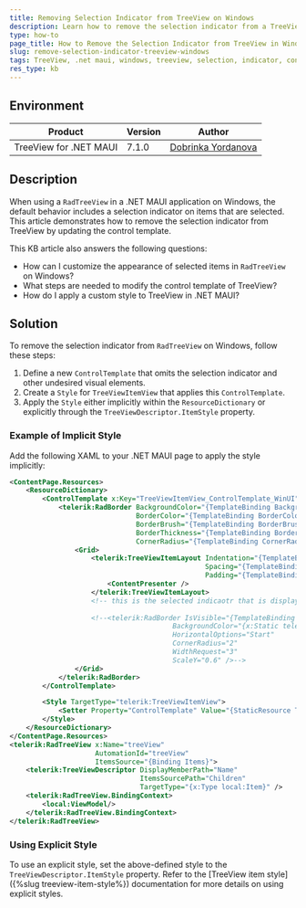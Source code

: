 ```yaml
---
title: Removing Selection Indicator from TreeView on Windows
description: Learn how to remove the selection indicator from a TreeView in a .NET MAUI application running on Windows.
type: how-to
page_title: How to Remove the Selection Indicator from TreeView in Windows
slug: remove-selection-indicator-treeview-windows
tags: TreeView, .net maui, windows, treeview, selection, indicator, control template, style
res_type: kb
---
```


## Environment

| Product | Version | Author |
| --- | --- | --- | 
| TreeView for .NET MAUI | 7.1.0 | [Dobrinka Yordanova](https://www.telerik.com/blogs/author/dobrinka-yordanova) | 

## Description

When using a `RadTreeView` in a .NET MAUI application on Windows, the default behavior includes a selection indicator on items that are selected. This article demonstrates how to remove the selection indicator from TreeView by updating the control template.

This KB article also answers the following questions:
- How can I customize the appearance of selected items in `RadTreeView` on Windows?
- What steps are needed to modify the control template of TreeView?
- How do I apply a custom style to TreeView in .NET MAUI?

## Solution

To remove the selection indicator from `RadTreeView` on Windows, follow these steps:

1. Define a new `ControlTemplate` that omits the selection indicator and other undesired visual elements.
2. Create a `Style` for `TreeViewItemView` that applies this `ControlTemplate`.
3. Apply the `Style` either implicitly within the `ResourceDictionary` or explicitly through the `TreeViewDescriptor.ItemStyle` property.

### Example of Implicit Style

Add the following XAML to your .NET MAUI page to apply the style implicitly:

```xml
<ContentPage.Resources>
    <ResourceDictionary>
        <ControlTemplate x:Key="TreeViewItemView_ControlTemplate_WinUI">
            <telerik:RadBorder BackgroundColor="{TemplateBinding BackgroundColor}"
                               BorderColor="{TemplateBinding BorderColor}"
                               BorderBrush="{TemplateBinding BorderBrush}"
                               BorderThickness="{TemplateBinding BorderThickness}"
                               CornerRadius="{TemplateBinding CornerRadius}">
                <Grid>
                    <telerik:TreeViewItemLayout Indentation="{TemplateBinding Indentation}"
                                                Spacing="{TemplateBinding Spacing}"
                                                Padding="{TemplateBinding ContentPadding}">
                        <ContentPresenter />
                    </telerik:TreeViewItemLayout>
                    <!-- this is the selected indicaotr that is displayed on winui when selection is made -->
                    
                    <!--<telerik:RadBorder IsVisible="{TemplateBinding IsSelected}"
                                        BackgroundColor="{x:Static telerikCore:CoreTelerikStyles.AccentColor}"
                                        HorizontalOptions="Start"
                                        CornerRadius="2"
                                        WidthRequest="3"
                                        ScaleY="0.6" />-->
                </Grid>
            </telerik:RadBorder>
        </ControlTemplate>

        <Style TargetType="telerik:TreeViewItemView">
            <Setter Property="ControlTemplate" Value="{StaticResource TreeViewItemView_ControlTemplate_WinUI}"/>
        </Style>
    </ResourceDictionary>
</ContentPage.Resources>
<telerik:RadTreeView x:Name="treeView"
                     AutomationId="treeView"
                     ItemsSource="{Binding Items}">
    <telerik:TreeViewDescriptor DisplayMemberPath="Name"
                                ItemsSourcePath="Children"
                                TargetType="{x:Type local:Item}" />
    <telerik:RadTreeView.BindingContext>
        <local:ViewModel/>
    </telerik:RadTreeView.BindingContext>
</telerik:RadTreeView>
```

### Using Explicit Style

To use an explicit style, set the above-defined style to the `TreeViewDescriptor.ItemStyle` property. Refer to the [TreeView item style]({%slug treeview-item-style%}) documentation for more details on using explicit styles.
